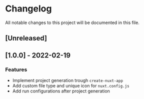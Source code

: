 # Changelog
All notable changes to this project will be documented in this file.

## [Unreleased]
## [1.0.0] - 2022-02-19
### Features
- Implement project generation trough `create-nuxt-app`
- Add custom file type and unique icon for `nuxt.config.js`
- Add run configurations after project generation

<!-- generated by git-cliff -->
